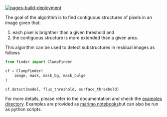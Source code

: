 [![pages-build-deployment](https://github.com/WilfriedMercier/clump_finder/actions/workflows/pages/pages-build-deployment/badge.svg)](https://github.com/WilfriedMercier/clump_finder/actions/workflows/pages/pages-build-deployment)

The goal of the algorithm is to find contiguous structures of pixels in an image given that:

1. each pixel is brighther than a given threshold and
2. the contiguous structure is more extended than a given area.

This algorithm can be used to detect substructures in residual images as follows

```python
from finder import ClumpFinder

cf = ClumpFinder(
    image, mask, mask_bg, mask_bulge
)

cf.detect(model, flux_threshold, surface_threshold)
```

For more details, please refer to the documentation and check the [examples directory](https://github.com/WilfriedMercier/clump_finder/tree/main/examples). Examples are provided as [marimo notebooks](<https://marimo.io/>)but can also be run as python scripts.